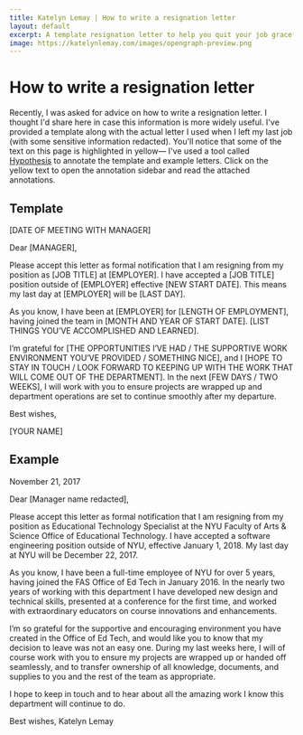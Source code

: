 ```yaml
---
title: Katelyn Lemay | How to write a resignation letter
layout: default
excerpt: A template resignation letter to help you quit your job gracefully.
image: https://katelynlemay.com/images/opengraph-preview.png
---
```

# How to write a resignation letter
Recently, I was asked for advice on how to write a resignation letter. I thought I'd share here in case this information is more widely useful. I've provided a template along with the actual letter I used when I left my last job (with some sensitive information redacted).
You'll notice that some of the text on this page is highlighted in yellow— I've used a tool called [Hypothesis](https://web.hypothes.is/) to annotate the template and example letters. Click on the yellow text to open the annotation sidebar and read the attached annotations.

## Template
[DATE OF MEETING WITH MANAGER]

Dear [MANAGER],

Please accept this letter as formal notification that I am resigning from my position as [JOB TITLE] at [EMPLOYER]. I have accepted a [JOB TITLE] position outside of [EMPLOYER] effective [NEW START DATE]. This means my last day at [EMPLOYER] will be [LAST DAY].

As you know, I have been at [EMPLOYER] for [LENGTH OF EMPLOYMENT], having joined the team in [MONTH AND YEAR OF START DATE]. [LIST THINGS YOU’VE ACCOMPLISHED AND LEARNED].

I’m grateful for [THE OPPORTUNITIES I’VE HAD / THE SUPPORTIVE WORK ENVIRONMENT YOU’VE PROVIDED / SOMETHING NICE], and I [HOPE TO STAY IN TOUCH / LOOK FORWARD TO KEEPING UP WITH THE WORK THAT WILL COME OUT OF THE DEPARTMENT]. In the next [FEW DAYS / TWO WEEKS], I will work with you to ensure projects are wrapped up and department operations are set to continue smoothly after my departure.

Best wishes,





[YOUR NAME]

## Example
November 21, 2017

Dear [Manager name redacted],

Please accept this letter as formal notification that I am resigning from my position as Educational Technology Specialist at the NYU Faculty of Arts & Science Office of Educational Technology. I have accepted a software engineering position outside of NYU, effective January 1, 2018. My last day at NYU will be December 22, 2017.

As you know, I have been a full-time employee of NYU for over 5 years, having joined the FAS Office of Ed Tech in January 2016. In the nearly two years of working with this department I have developed new design and technical skills, presented at a conference for the first time, and worked with extraordinary educators on course innovations and enhancements.

I’m so grateful for the supportive and encouraging environment you have created in the Office of Ed Tech, and would like you to know that my decision to leave was not an easy one. During my last weeks here, I will of course work with you to ensure my projects are wrapped up or handed off seamlessly, and to transfer ownership of all knowledge, documents, and supplies to you and the rest of the team as appropriate.

I hope to keep in touch and to hear about all the amazing work I know this department will continue to do.

Best wishes,
Katelyn Lemay
